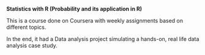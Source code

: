 **Statistics with R (Probability and its application in R)**

This is a course done on Coursera with weekly assignments based on different topics.

In the end, it had a Data analysis project simulating a hands-on, real life data analysis case study.
